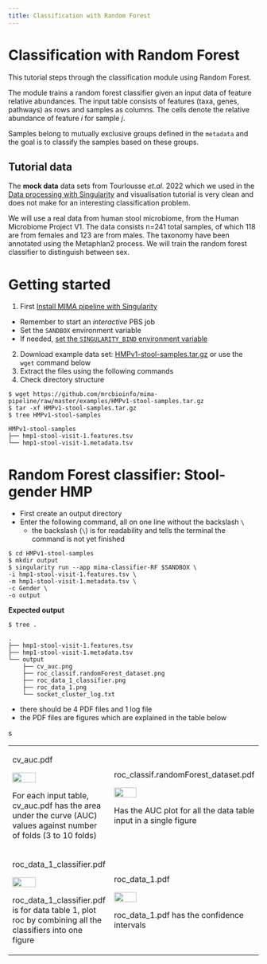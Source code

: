 ```yaml
---
title: Classification with Random Forest
---
```


# Classification with Random Forest

This tutorial steps through the classification module using Random Forest.

The module trains a random forest classifier given an input data of feature relative abundances. The input table consists of features (taxa, genes, pathways) as rows and samples as columns. The cells denote the relative abundance of feature *i* for sample *j*.

Samples belong to mutually exclusive groups defined in the `metadata` and the goal is to classify the samples based on these groups.

## Tutorial data

The **mock data** data sets from Tourlousse *et.al.* 2022 which we used in the [Data processing with Singularity](tutorial-with-singularity) and visualisation tutorial is very clean and does not make for an interesting classification problem. 

We will use a real data from human stool microbiome, from the Human Microbiome Project V1. The data consists n=241 total samples, of which 118 are from females and 123 are from males. The taxonomy have been annotated using the Metaphlan2 process. We will train the random forest classifier to distinguish between sex.

# Getting started

1. First [Install MIMA pipeline with Singularity]({{site.baseurl}}/docs/installation)
  - Remember to start an *interactive* PBS job
  - Set the `SANDBOX` environment variable
  - If needed, [set the `SINGULARITY_BIND` environment variable](tutorial-with-singularity#pbs-configuration-files)

2. Download example data set: [HMPv1-stool-samples.tar.gz](https://github.com/mrcbioinfo/mima-pipeline/raw/master/examples/HMPv1-stool-samples.tar.gz) or use the `wget` command below
3. Extract the files using the following commands
4. Check directory structure

```
$ wget https://github.com/mrcbioinfo/mima-pipeline/raw/master/examples/HMPv1-stool-samples.tar.gz
$ tar -xf HMPv1-stool-samples.tar.gz
$ tree HMPv1-stool-samples
```

```
HMPv1-stool-samples
├── hmp1-stool-visit-1.features.tsv
└── hmp1-stool-visit-1.metadata.tsv
```


# Random Forest classifier: Stool-gender HMP

- First create an output directory
- Enter the following command, all on one line without the backslash `\`
  - the backslash (`\`) is for readability and tells the terminal the command is not yet finished

```
$ cd HMPv1-stool-samples
$ mkdir output
$ singularity run --app mima-classifier-RF $SANDBOX \
-i hmp1-stool-visit-1.features.tsv \
-m hmp1-stool-visit-1.metadata.tsv \
-c Gender \
-o output
```

**Expected output**

```
$ tree . 
```

```
.
├── hmp1-stool-visit-1.features.tsv
├── hmp1-stool-visit-1.metadata.tsv
└── output
    ├── cv_auc.png
    ├── roc_classif.randomForest_dataset.png
    ├── roc_data_1_classifier.png
    ├── roc_data_1.png
    └── socket_cluster_log.txt
```

- there should be 4 PDF files and 1 log file
- the PDF files are figures which are explained in the table below

<table class="table table-borderless">
<tr>
  <td>
    <p>cv_auc.pdf</p> 
    <img src="{{site.baseurl}}/assets/img/tutorials/classifer/random-forest-HMP/cv_auc.png" height="50%"/>
    <p>For each input table, cv_auc.pdf has the area under the curve (AUC) values against number of folds (3 to 10 folds)</p>
  </td>
  <td>
    <p>roc_classif.randomForest_dataset.pdf</p> 
    <img src="{{site.baseurl}}/assets/img/tutorials/classifer/random-forest-HMP/roc_classif.randomForest_dataset.png" height="40%"/>
    <p>Has the AUC plot for all the data table input in a single figure</p>
  </td>
</tr>
<tr>
  <td>
    <p>roc_data_1_classifier.pdf</p> 
    <img src="{{site.baseurl}}/assets/img/tutorials/classifer/random-forest-HMP/roc_data_1_classifier.png" height="50%"/>
    <p>roc_data_1_classifier.pdf is for data table 1, plot roc by combining all the classifiers into one figure</p>
  </td>
  <td>
    <p>roc_data_1.pdf</p> 
    <img src="{{site.baseurl}}/assets/img/tutorials/classifer/random-forest-HMP/roc_data_1.png" height="40%"/>
    <p>roc_data_1.pdf has the confidence intervals</p>
  </td>
</tr>
s</table>
